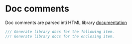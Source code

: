 # Doc comments

Doc comments are parsed inti HTML library [documentation](https://doc.rust-lang.org/stable/rust-by-example/meta/doc.html)

```rs
/// Generate library docs for the following item.
//! Generate library docs for the enclosing item.
```
